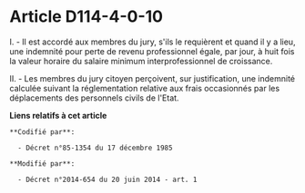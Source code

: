 # Article D114-4-0-10

I. - Il est accordé aux membres du jury, s'ils le requièrent et quand il y a lieu, une indemnité pour perte de revenu
professionnel égale, par jour, à huit fois la valeur horaire du salaire minimum interprofessionnel de croissance.

II. - Les membres du jury citoyen perçoivent, sur justification, une indemnité calculée suivant la réglementation relative
aux frais occasionnés par les déplacements des personnels civils de l'Etat.

**Liens relatifs à cet article**

	**Codifié par**:

	  - Décret n°85-1354 du 17 décembre 1985

	**Modifié par**:

	  - Décret n°2014-654 du 20 juin 2014 - art. 1
